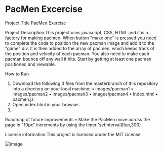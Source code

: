 # PacMen Excercise

Project Title
PacMen Exercise 

Project Description
This project uses javascript, CSS, HTML and it is a factory for making pacmen. 
When button "make one" is pressed you need to complete the code to position the new pacman image and add it to the "game" div. It is then added to the array of pacmen, which keeps track of the position and velocity of each pacman. You also need to make each pacman bounce off any wall it hits. Start by getting at least one pacman positioned and viewable. 

How to Run
1.	Download the following 3 files from the masterbranch of this repository into a directory on your local machine:
•	images/pacman1
•	images/pacman2
•	images/pacman3
•	images/pacman4
•	Index.html
•	pacmen.js
2.	Open index.html in your browser.
3.	
Roadmap of future improvements
•	Make the PacMen move across the page in "10px" increments by using the timer 'setInterval(Run,300) 

License information
This project is licensed under the MIT License

![image](https://user-images.githubusercontent.com/76659895/111386107-0ddcc080-86ac-11eb-85e3-850d3165a5e9.png)
